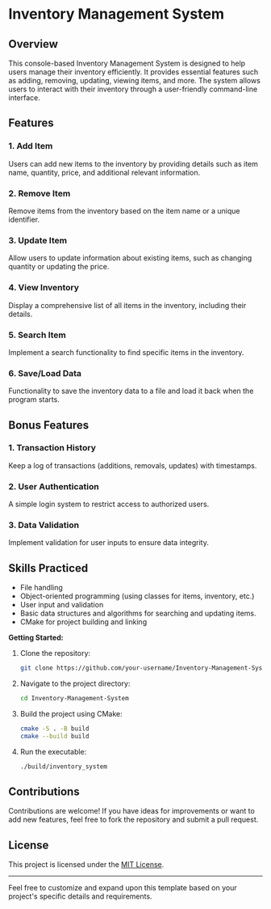 # Inventory Management System

## Overview

This console-based Inventory Management System is designed to help users manage their inventory efficiently. It provides essential features such as adding, removing, updating, viewing items, and more. The system allows users to interact with their inventory through a user-friendly command-line interface.

## Features

### 1. Add Item

Users can add new items to the inventory by providing details such as item name, quantity, price, and additional relevant information.

### 2. Remove Item

Remove items from the inventory based on the item name or a unique identifier.

### 3. Update Item

Allow users to update information about existing items, such as changing quantity or updating the price.

### 4. View Inventory

Display a comprehensive list of all items in the inventory, including their details.

### 5. Search Item

Implement a search functionality to find specific items in the inventory.

### 6. Save/Load Data

Functionality to save the inventory data to a file and load it back when the program starts.

## Bonus Features

### 1. Transaction History

Keep a log of transactions (additions, removals, updates) with timestamps.

### 2. User Authentication

A simple login system to restrict access to authorized users.

### 3. Data Validation

Implement validation for user inputs to ensure data integrity.

## Skills Practiced

- File handling
- Object-oriented programming (using classes for items, inventory, etc.)
- User input and validation
- Basic data structures and algorithms for searching and updating items.
- CMake for project building and linking

**Getting Started:**
1. Clone the repository:

    ```bash
    git clone https://github.com/your-username/Inventory-Management-System.git
    ```

2. Navigate to the project directory:

    ```bash
    cd Inventory-Management-System
    ```

3. Build the project using CMake:

    ```bash
    cmake -S . -B build
    cmake --build build
    ```

4. Run the executable:

    ```bash
    ./build/inventory_system
    ```

## Contributions

Contributions are welcome! If you have ideas for improvements or want to add new features, feel free to fork the repository and submit a pull request.

## License

This project is licensed under the [MIT License](LICENSE).

---

Feel free to customize and expand upon this template based on your project's specific details and requirements.
